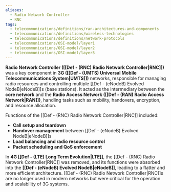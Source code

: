 ```yaml
---
aliases:
  - Radio Network Controller
  - RNC
tags:
  - telecommunications/definitions/ran-architectures-and-components
  - telecommunications/definitions/wireless-technologies
  - telecommunications/definitions/network-protocols
  - telecommunications/OSI-model/layer1
  - telecommunications/OSI-model/layer2
  - telecommunications/OSI-model/layer3
---
```


**Radio Network Controller ([[Def - (RNC) Radio Network Controller|RNC]])** was a key component in **3G ([[Def - (UMTS) Universal Mobile Telecommunications System|UMTS]])** networks, responsible for managing radio resources and controlling multiple [[Def - (eNodeB) Evolved NodeB|eNodeB]]s (base stations). It acted as the intermediary between the **core network** and the **Radio Access Network ([[Def - (RAN) Radio Access Network|RAN]])**, handling tasks such as mobility, handovers, encryption, and resource allocation.

Functions of the [[Def - (RNC) Radio Network Controller|RNC]] included:
- **Call setup and teardown**
- **Handover management** between [[Def - (eNodeB) Evolved NodeB|eNodeB]]s
- **Load balancing and radio resource control**
- **Packet scheduling and QoS enforcement**

In **4G [[Def - (LTE) Long Term Evolution|LTE]]**, the [[Def - (RNC) Radio Network Controller|RNC]] was removed, and its functions were absorbed into the **[[Def - (eNodeB) Evolved NodeB|eNodeB]]**, leading to a flatter and more efficient architecture. [[Def - (RNC) Radio Network Controller|RNC]]s are no longer used in modern networks but were critical for the operation and scalability of 3G systems.
